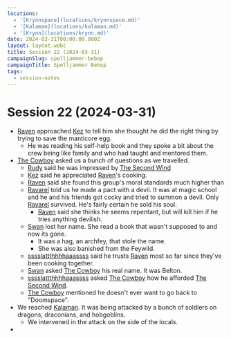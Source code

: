 ```yaml
---
locations:
  - '[Krynnspace](locations/krynnspace.md)'
  - '[Kalaman](locations/kalaman.md)'
  - '[Krynn](locations/krynn.md)'
date: 2024-03-31T00:00:00.000Z
layout: layout.webc
title: Session 22 (2024-03-31)
campaignSlug: spelljammer-bebop
campaignTitle: Spelljammer Bebop
tags:
  - session-notes
---
```

# Session 22 (2024-03-31)

- [Raven](pcs/raven.md) approached [Kez](pcs/kez-bardaux.md) to tell him she thought he did the right thing by trying to save the manticore egg.
	- He was reading his self-help book and they spoke a bit about the crew being like family and who had taught and mentored them.
- [The Cowboy](npcs/the-cowboy.md) asked us a bunch of questions as we travelled.
	- [Rudy](pcs/refuge-unit-d3.md) said he was impressed by [The Second Wind](locations/the-second-wind.md)
	- [Kez](pcs/kez-bardaux.md) said he appreciated [Raven](pcs/raven.md)'s cooking.
	- [Raven](pcs/raven.md) said she found this group's moral standards much higher than 
	- [Ravarel](pcs/ravarel-deshent.md) told us he made a pact with a devil. It was at magic school and he and his friends got cocky and tried to summon a devil. Only [Ravarel](pcs/ravarel-deshent.md) survived. He's fairly certain he sold his soul.
		- [Raven](pcs/raven.md) said she thinks he seems repentant, but will kill him if he tries anything devilish.
	- [Swan](pcs/swan.md) lost her name. She read a book that wasn't supposed to and now its gone.
		- It was a hag, an archfey, that stole the name.
		- She was also banished from the Feywild.
	- [sssslattthhhhaaassss](pcs/sssslattthhhhaaassss.md) said he trusts [Raven](pcs/raven.md) most so far since they've been cooking together.
	- [Swan](pcs/swan.md) asked [The Cowboy](npcs/the-cowboy.md) his real name. It was Belton.
	- [sssslattthhhhaaassss](pcs/sssslattthhhhaaassss.md) asked [The Cowboy](npcs/the-cowboy.md) how he afforded [The Second Wind](locations/the-second-wind.md).
	- [The Cowboy](npcs/the-cowboy.md) mentioned he doesn't ever want to go back to "Doomspace".
- We reached [Kalaman](locations/kalaman.md). It was being attacked by a bunch of soldiers on dragons, draconians, and hobgoblins.
	- We intervened in the attack on the side of the locals.
- 
